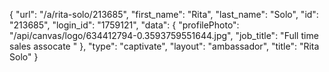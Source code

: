 {
    "url": "\/a\/rita-solo\/213685",
    "first_name": "Rita",
    "last_name": "Solo",
    "id": "213685",
    "login_id": "1759121",
    "data": {
        "profilePhoto": "\/api\/canvas\/logo\/634412794-0.3593759551644.jpg",
        "job_title": "Full time sales assocate "
    },
    "type": "captivate",
    "layout": "ambassador",
    "title": "Rita Solo"
}